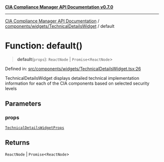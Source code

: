 [**CIA Compliance Manager API Documentation v0.7.0**](../../../../README.md)

***

[CIA Compliance Manager API Documentation](../../../../modules.md) / [components/widgets/TechnicalDetailsWidget](../README.md) / default

# Function: default()

> **default**(`props`): `ReactNode` \| `Promise`\<`ReactNode`\>

Defined in: [src/components/widgets/TechnicalDetailsWidget.tsx:26](https://github.com/Hack23/cia-compliance-manager/blob/a904e43458f81faf7066f9da9fc149cc9f6e236d/src/components/widgets/TechnicalDetailsWidget.tsx#L26)

TechnicalDetailsWidget displays detailed technical implementation information
for each of the CIA components based on selected security levels

## Parameters

### props

[`TechnicalDetailsWidgetProps`](../interfaces/TechnicalDetailsWidgetProps.md)

## Returns

`ReactNode` \| `Promise`\<`ReactNode`\>
